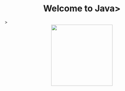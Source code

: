 <div align="center"><h1><b>Welcome to Java</b>></h1></div>>
<div align="center"><img src="https://user-images.githubusercontent.com/66263776/126905391-b098bff5-0ed3-4942-8f95-aeff51543606.png" width="200px"></div>